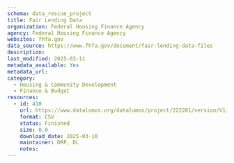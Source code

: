 ```yaml
---
schema: data_rescue_project 
title: Fair Lending Data
organization: Federal Housing Finance Agency
agency: Federal Housing Finance Agency
websites: fhfa.gov
data_source: https://www.fhfa.gov/document/fair-lending-data-files
description: 
last_modified: 2025-03-11
metadata_available: Yes
metadata_url: 
category:
  - Housing & Community Development 
  - Finance & Budget 
resources:
  - id: 410
    url: https://www.datalumos.org/datalumos/project/222281/version/V1/view
    format: CSV
    status: Finished
    size: 0.0
    download_date: 2025-03-10
    maintainer: DRP, DL
    notes: 
---
```

